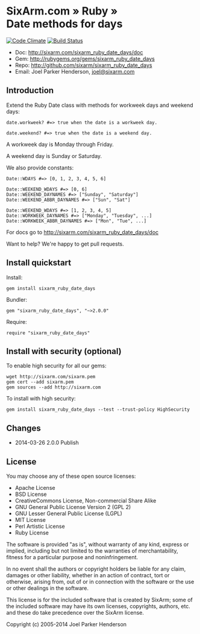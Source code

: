 # SixArm.com » Ruby » <br> Date methods for days

[![Code Climate](https://codeclimate.com/github/SixArm/sixarm_ruby_date_days.png)](https://codeclimate.com/github/SixArm/sixarm_ruby_date_days)
[![Build Status](https://travis-ci.org/SixArm/sixarm_ruby_date_days.png)](https://travis-ci.org/SixArm/sixarm_ruby_date_days)

* Doc: <http://sixarm.com/sixarm_ruby_date_days/doc>
* Gem: <http://rubygems.org/gems/sixarm_ruby_date_days>
* Repo: <http://github.com/sixarm/sixarm_ruby_date_days>
* Email: Joel Parker Henderson, <joel@sixarm.com>


## Introduction

Extend the Ruby Date class with methods for workweek days and weekend days:

    date.workweek? #=> true when the date is a workweek day.

    date.weekend? #=> true when the date is a weekend day.

A workweek day is Monday through Friday.

A weekend day is Sunday or Saturday.

We also provide constants:

    Date::WDAYS #=> [0, 1, 2, 3, 4, 5, 6]

    Date::WEEKEND_WDAYS #=> [0, 6]
    Date::WEEKEND_DAYNAMES #=> ["Sunday", "Saturday"]
    Date::WEEKEND_ABBR_DAYNAMES #=> ["Sun", "Sat"]

    Date::WEEKEND_WDAYS #=> [1, 2, 3, 4, 5]
    Date::WORKWEEK_DAYNAMES #=> ["Monday", "Tuesday", ...]
    Date::WORKWEEK_ABBR_DAYNAMES #=> ["Mon", "Tue", ...]

For docs go to <http://sixarm.com/sixarm_ruby_date_days/doc>

Want to help? We're happy to get pull requests.


## Install quickstart

Install:

    gem install sixarm_ruby_date_days

Bundler:

    gem "sixarm_ruby_date_days", "~>2.0.0"

Require:

    require "sixarm_ruby_date_days"


## Install with security (optional)

To enable high security for all our gems:

    wget http://sixarm.com/sixarm.pem
    gem cert --add sixarm.pem
    gem sources --add http://sixarm.com

To install with high security:

    gem install sixarm_ruby_date_days --test --trust-policy HighSecurity


## Changes

* 2014-03-26 2.0.0 Publish


## License

You may choose any of these open source licenses:

  * Apache License
  * BSD License
  * CreativeCommons License, Non-commercial Share Alike
  * GNU General Public License Version 2 (GPL 2)
  * GNU Lesser General Public License (LGPL)
  * MIT License
  * Perl Artistic License
  * Ruby License

The software is provided "as is", without warranty of any kind, 
express or implied, including but not limited to the warranties of 
merchantability, fitness for a particular purpose and noninfringement. 

In no event shall the authors or copyright holders be liable for any 
claim, damages or other liability, whether in an action of contract, 
tort or otherwise, arising from, out of or in connection with the 
software or the use or other dealings in the software.

This license is for the included software that is created by SixArm;
some of the included software may have its own licenses, copyrights, 
authors, etc. and these do take precedence over the SixArm license.

Copyright (c) 2005-2014 Joel Parker Henderson
